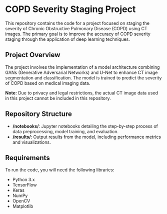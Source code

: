 # COPD Severity Staging Project

This repository contains the code for a project focused on staging the severity of Chronic Obstructive Pulmonary Disease (COPD) using CT images. The primary goal is to improve the accuracy of COPD severity staging through the application of deep learning techniques.

## Project Overview

The project involves the implementation of a model architecture combining GANs (Generative Adversarial Networks) and U-Net to enhance CT image segmentation and classification. The model is trained to predict the severity of COPD based on medical imaging data.

**Note:** Due to privacy and legal restrictions, the actual CT image data used in this project cannot be included in this repository.

## Repository Structure

- **/notebooks/**: Jupyter notebooks detailing the step-by-step process of data preprocessing, model training, and evaluation.
- **/results/**: Output results from the model, including performance metrics and visualizations.

## Requirements

To run the code, you will need the following libraries:

- Python 3.x
- TensorFlow
- Keras
- NumPy
- OpenCV
- Matplotlib
